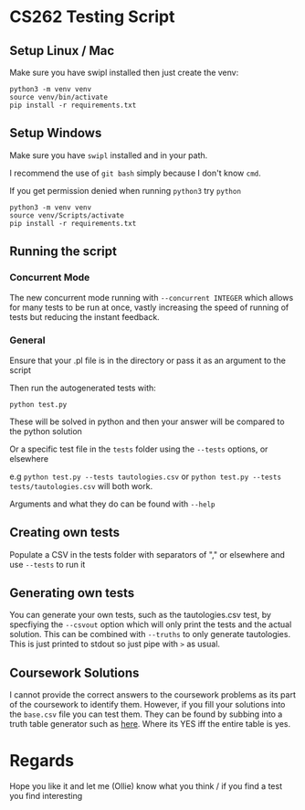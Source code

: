 # CS262 Testing Script

## Setup Linux / Mac

Make sure you have swipl installed then just create the venv:

```
python3 -m venv venv
source venv/bin/activate
pip install -r requirements.txt
```

## Setup Windows

Make sure you have `swipl` installed and in your path.

I recommend the use of `git bash` simply because I don't know `cmd`.

If you get permission denied when running `python3` try `python`

```
python3 -m venv venv
source venv/Scripts/activate
pip install -r requirements.txt
```

## Running the script

### Concurrent Mode

The new concurrent mode running with `--concurrent INTEGER` which allows for many tests to be run at
once, vastly increasing the speed of running of tests but reducing the instant feedback.

### General

Ensure that your .pl file is in the directory or pass it as an argument to the script

Then run the autogenerated tests with:

`python test.py`

These will be solved in python and then your answer will be compared to the python solution

Or a specific test file in the `tests` folder using the `--tests` options, or elsewhere

e.g `python test.py --tests tautologies.csv` or `python test.py --tests tests/tautologies.csv` will both work.

Arguments and what they do can be found with `--help`

## Creating own tests

Populate a CSV in the tests folder with separators of "," or elsewhere and use `--tests` to run it

## Generating own tests

You can generate your own tests, such as the tautologies.csv test, by specfiying the `--csvout` option which will only print the tests and the actual solution. This can be combined with `--truths` to only generate tautologies. This is just printed to stdout so just pipe with `>` as usual.

## Coursework Solutions

I cannot provide the correct answers to the coursework problems as its part of the coursework to
identify them. However, if you fill your solutions into the `base.csv` file you can test them. They
can be found by subbing into a truth table generator such as
[here](https://web.stanford.edu/class/cs103/tools/truth-table-tool/). Where its YES iff the entire
table is yes.

# Regards

Hope you like it and let me (Ollie) know what you think / if you find a test you find interesting
